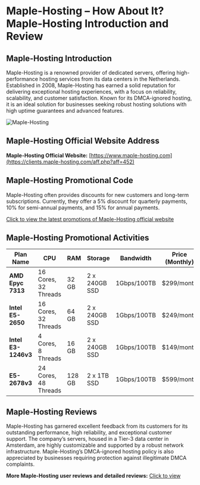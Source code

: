 # Maple-Hosting – How About It? Maple-Hosting Introduction and Review

## Maple-Hosting Introduction
Maple-Hosting is a renowned provider of dedicated servers, offering high-performance hosting services from its data centers in the Netherlands. Established in 2008, Maple-Hosting has earned a solid reputation for delivering exceptional hosting experiences, with a focus on reliability, scalability, and customer satisfaction. Known for its DMCA-ignored hosting, it is an ideal solution for businesses seeking robust hosting solutions with high uptime guarantees and advanced features.

![Maple-Hosting](https://github.com/user-attachments/assets/d1493a59-fa80-4379-8e5a-11647a6bdd8d)

## Maple-Hosting Official Website Address
**Maple-Hosting Official Website:** [https://www.maple-hosting.com](https://clients.maple-hosting.com/aff.php?aff=452)

## Maple-Hosting Promotional Code
Maple-Hosting often provides discounts for new customers and long-term subscriptions. Currently, they offer a 5% discount for quarterly payments, 10% for semi-annual payments, and 15% for annual payments.

[Click to view the latest promotions of Maple-Hosting official website](https://clients.maple-hosting.com/aff.php?aff=452)

## Maple-Hosting Promotional Activities

| Plan Name               | CPU                     | RAM          | Storage          | Bandwidth          | Price (Monthly)   | Purchase Link               |
|-------------------------|-------------------------|--------------|------------------|--------------------|-------------------|-----------------------------|
| **AMD Epyc 7313**        | 16 Cores, 32 Threads    | 32 GB        | 2 x 240GB SSD    | 1Gbps/100TB         | $299/month        | [Order Now](https://clients.maple-hosting.com/aff.php?aff=452) |
| **Intel E5-2650**        | 16 Cores, 32 Threads    | 64 GB        | 2 x 240GB SSD    | 1Gbps/100TB         | $249/month        | [Order Now](https://clients.maple-hosting.com/aff.php?aff=452) |
| **Intel E3-1246v3**      | 4 Cores, 8 Threads      | 16 GB        | 2 x 240GB SSD    | 1Gbps/100TB         | $149/month        | [Order Now](https://clients.maple-hosting.com/aff.php?aff=452) |
| **E5-2678v3**           | 24 Cores, 48 Threads    | 128 GB       | 2 x 1TB SSD      | 1Gbps/100TB         | $599/month        | [Order Now](https://clients.maple-hosting.com/aff.php?aff=452) |

## Maple-Hosting Reviews
Maple-Hosting has garnered excellent feedback from its customers for its outstanding performance, high reliability, and exceptional customer support. The company’s servers, housed in a Tier-3 data center in Amsterdam, are highly customizable and supported by a robust network infrastructure. Maple-Hosting’s DMCA-ignored hosting policy is also appreciated by businesses requiring protection against illegitimate DMCA complaints.

**More Maple-Hosting user reviews and detailed reviews:** [Click to view](https://clients.maple-hosting.com/aff.php?aff=452)
